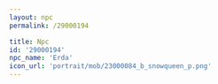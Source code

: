 ```yaml
---
layout: npc
permalink: /29000194

title: Npc
id: '29000194'
npc_name: 'Erda'
icon_url: 'portrait/mob/23000084_b_snowqueen_p.png'
---
```

